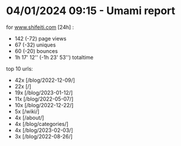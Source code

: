 # 04/01/2024 09:15 - Umami report
for www.shifeiti.com [24h] :

 - 142 (-72) page views
 - 67 (-32) uniques
 - 60 (-20) bounces
 - 1h 17' 12'' (-1h 23' 53'') totaltime


top 10 urls:
 - 42x [/blog/2022-12-09/]
 - 22x [/]
 - 19x [/blog/2023-01-12/]
 - 11x [/blog/2022-05-07/]
 - 10x [/blog/2022-12-22/]
 - 5x [/wiki/]
 - 4x [/about/]
 - 4x [/blog/categories/]
 - 4x [/blog/2023-02-03/]
 - 3x [/blog/2022-08-26/]


